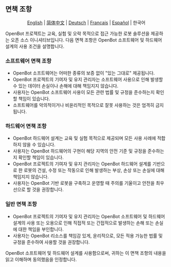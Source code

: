## 면책 조항

<p align="center">
  <a href="DISCLAIMER.md">English</a> |
  <a href="DISCLAIMER.zh-CN.md">简体中文</a> |
  <a href="DISCLAIMER.de-DE.md">Deutsch</a> |
  <a href="DISCLAIMER.fr-FR.md">Français</a> |
  <a href="DISCLAIMER.es-ES.md">Español</a> |
  <span>한국어</span>
</p>

OpenBot 프로젝트는 교육, 실험 및 오락 목적으로 접근 가능한 로봇 솔루션을 제공하는 오픈 소스 이니셔티브입니다. 다음 면책 조항은 OpenBot 소프트웨어 및 하드웨어 설계의 사용 조건을 설명합니다.

### 소프트웨어 면책 조항

- OpenBot 소프트웨어는 어떠한 종류의 보증 없이 "있는 그대로" 제공됩니다.
- OpenBot 프로젝트의 기여자 및 유지 관리자는 소프트웨어 사용으로 인해 발생할 수 있는 데이터 손실이나 손해에 대해 책임지지 않습니다.
- 사용자는 OpenBot 소프트웨어 사용이 모든 관련 법률 및 규정을 준수하는지 확인할 책임이 있습니다.
- 소프트웨어를 악의적이거나 비윤리적인 목적으로 잘못 사용하는 것은 엄격히 금지됩니다.

### 하드웨어 면책 조항

- OpenBot 하드웨어 설계는 교육 및 실험 목적으로 제공되며 모든 사용 사례에 적합하지 않을 수 있습니다.
- 사용자는 OpenBot 하드웨어의 구현이 해당 지역의 안전 기준 및 규정을 준수하는지 확인할 책임이 있습니다.
- OpenBot 프로젝트의 기여자 및 유지 관리자는 OpenBot 하드웨어 설계를 기반으로 한 로봇의 건설, 수정 또는 작동으로 인해 발생하는 부상, 손상 또는 손실에 대해 책임지지 않습니다.
- 사용자는 OpenBot 기반 로봇을 구축하고 운영할 때 주의를 기울이고 안전을 최우선으로 할 것을 권장합니다.

### 일반 면책 조항

- OpenBot 프로젝트의 기여자 및 유지 관리자는 OpenBot 소프트웨어 및 하드웨어 설계의 사용 또는 오용으로 인해 직접적 또는 간접적으로 발생하는 손해 또는 손실에 대한 책임을 부인합니다.
- 사용자는 OpenBot 리소스를 책임감 있게, 윤리적으로, 모든 적용 가능한 법률 및 규정을 준수하여 사용할 것을 권장합니다.

OpenBot 소프트웨어 및 하드웨어 설계를 사용함으로써, 귀하는 이 면책 조항의 내용을 읽고 이해하며 동의했음을 인정합니다.